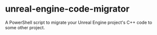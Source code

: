# unreal-engine-code-migrator

A PowerShell script to migrate your Unreal Engine project's C++ code to some other project.